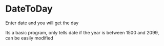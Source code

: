 # DateToDay
Enter date and you will get the day

Its a basic program, only tells date if the year is between 1500 and 2099, can be easily modified
